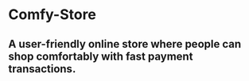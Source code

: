 # Comfy-Store
## A user-friendly online store where people can shop comfortably with fast payment transactions.
